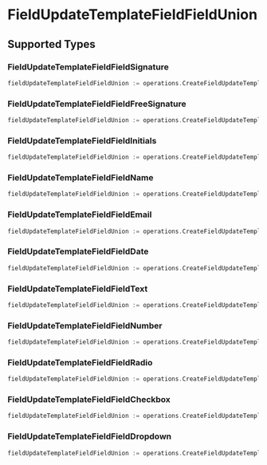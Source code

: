 # FieldUpdateTemplateFieldFieldUnion


## Supported Types

### FieldUpdateTemplateFieldFieldSignature

```go
fieldUpdateTemplateFieldFieldUnion := operations.CreateFieldUpdateTemplateFieldFieldUnionFieldUpdateTemplateFieldFieldSignature(operations.FieldUpdateTemplateFieldFieldSignature{/* values here */})
```

### FieldUpdateTemplateFieldFieldFreeSignature

```go
fieldUpdateTemplateFieldFieldUnion := operations.CreateFieldUpdateTemplateFieldFieldUnionFieldUpdateTemplateFieldFieldFreeSignature(operations.FieldUpdateTemplateFieldFieldFreeSignature{/* values here */})
```

### FieldUpdateTemplateFieldFieldInitials

```go
fieldUpdateTemplateFieldFieldUnion := operations.CreateFieldUpdateTemplateFieldFieldUnionFieldUpdateTemplateFieldFieldInitials(operations.FieldUpdateTemplateFieldFieldInitials{/* values here */})
```

### FieldUpdateTemplateFieldFieldName

```go
fieldUpdateTemplateFieldFieldUnion := operations.CreateFieldUpdateTemplateFieldFieldUnionFieldUpdateTemplateFieldFieldName(operations.FieldUpdateTemplateFieldFieldName{/* values here */})
```

### FieldUpdateTemplateFieldFieldEmail

```go
fieldUpdateTemplateFieldFieldUnion := operations.CreateFieldUpdateTemplateFieldFieldUnionFieldUpdateTemplateFieldFieldEmail(operations.FieldUpdateTemplateFieldFieldEmail{/* values here */})
```

### FieldUpdateTemplateFieldFieldDate

```go
fieldUpdateTemplateFieldFieldUnion := operations.CreateFieldUpdateTemplateFieldFieldUnionFieldUpdateTemplateFieldFieldDate(operations.FieldUpdateTemplateFieldFieldDate{/* values here */})
```

### FieldUpdateTemplateFieldFieldText

```go
fieldUpdateTemplateFieldFieldUnion := operations.CreateFieldUpdateTemplateFieldFieldUnionFieldUpdateTemplateFieldFieldText(operations.FieldUpdateTemplateFieldFieldText{/* values here */})
```

### FieldUpdateTemplateFieldFieldNumber

```go
fieldUpdateTemplateFieldFieldUnion := operations.CreateFieldUpdateTemplateFieldFieldUnionFieldUpdateTemplateFieldFieldNumber(operations.FieldUpdateTemplateFieldFieldNumber{/* values here */})
```

### FieldUpdateTemplateFieldFieldRadio

```go
fieldUpdateTemplateFieldFieldUnion := operations.CreateFieldUpdateTemplateFieldFieldUnionFieldUpdateTemplateFieldFieldRadio(operations.FieldUpdateTemplateFieldFieldRadio{/* values here */})
```

### FieldUpdateTemplateFieldFieldCheckbox

```go
fieldUpdateTemplateFieldFieldUnion := operations.CreateFieldUpdateTemplateFieldFieldUnionFieldUpdateTemplateFieldFieldCheckbox(operations.FieldUpdateTemplateFieldFieldCheckbox{/* values here */})
```

### FieldUpdateTemplateFieldFieldDropdown

```go
fieldUpdateTemplateFieldFieldUnion := operations.CreateFieldUpdateTemplateFieldFieldUnionFieldUpdateTemplateFieldFieldDropdown(operations.FieldUpdateTemplateFieldFieldDropdown{/* values here */})
```

